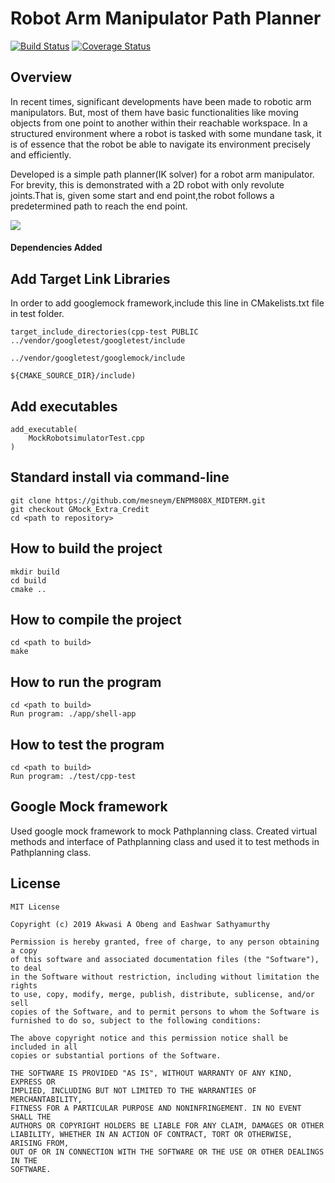 # Robot Arm Manipulator Path Planner
[![Build Status](https://travis-ci.org//Eashwar-S/robot_arm_manipulator.svg?branch=master)](https://travis-ci.org//Eashwar-S/robot_arm_manipulator)
[![Coverage Status](https://coveralls.io/repos/github//Eashwar-S/robot_arm_manipulator/badge.svg?branch=master)](https://coveralls.io/github//Eashwar-S/robot_arm_manipulator?branch=master)

## Overview
In recent times, significant developments have been made to robotic arm manipulators. But, most of them have
basic functionalities like moving objects from one point to another within their reachable workspace. In a
structured environment where a robot is tasked with some mundane task, it is of essence that the robot be able
to navigate its environment precisely and efficiently. 


Developed is a simple path planner(IK solver) for a robot arm manipulator. For brevity, this is demonstrated with a 2D
robot  with only revolute joints.That is, given some start and end point,the robot follows a predetermined path to reach the end point.

![](https://github.com/mesneym/ENPM808X_MIDTERM/blob/master/data/robot.png)


#### Dependencies Added
## Add Target Link Libraries
In order to add googlemock framework,include this line in CMakelists.txt file in test folder.
```
target_include_directories(cpp-test PUBLIC ../vendor/googletest/googletest/include 
                                           ../vendor/googletest/googlemock/include
                                           ${CMAKE_SOURCE_DIR}/include)
```
## Add executables

```
add_executable(
    MockRobotsimulatorTest.cpp
)
```

## Standard install via command-line
```
git clone https://github.com/mesneym/ENPM808X_MIDTERM.git
git checkout GMock_Extra_Credit
cd <path to repository>
```
## How to build the project
```
mkdir build
cd build
cmake ..
```

## How to compile the project
```
cd <path to build>
make
```

## How to run the program
```
cd <path to build>
Run program: ./app/shell-app
```

## How to test the program
```
cd <path to build>
Run program: ./test/cpp-test
```
## Google Mock framework
Used google mock framework to mock Pathplanning class.
Created virtual methods and interface of Pathplanning class and used it to test methods in Pathplanning class.


## License
```
MIT License

Copyright (c) 2019 Akwasi A Obeng and Eashwar Sathyamurthy

Permission is hereby granted, free of charge, to any person obtaining a copy
of this software and associated documentation files (the "Software"), to deal
in the Software without restriction, including without limitation the rights
to use, copy, modify, merge, publish, distribute, sublicense, and/or sell
copies of the Software, and to permit persons to whom the Software is
furnished to do so, subject to the following conditions:

The above copyright notice and this permission notice shall be included in all
copies or substantial portions of the Software.

THE SOFTWARE IS PROVIDED "AS IS", WITHOUT WARRANTY OF ANY KIND, EXPRESS OR
IMPLIED, INCLUDING BUT NOT LIMITED TO THE WARRANTIES OF MERCHANTABILITY,
FITNESS FOR A PARTICULAR PURPOSE AND NONINFRINGEMENT. IN NO EVENT SHALL THE
AUTHORS OR COPYRIGHT HOLDERS BE LIABLE FOR ANY CLAIM, DAMAGES OR OTHER
LIABILITY, WHETHER IN AN ACTION OF CONTRACT, TORT OR OTHERWISE, ARISING FROM,
OUT OF OR IN CONNECTION WITH THE SOFTWARE OR THE USE OR OTHER DEALINGS IN THE
SOFTWARE.
```

